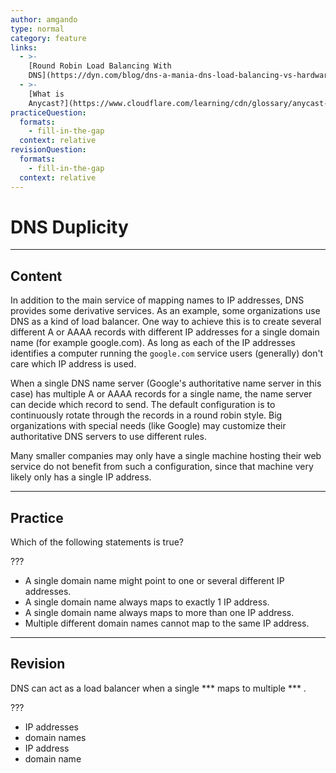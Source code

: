 ```yaml
---
author: amgando
type: normal
category: feature
links:
  - >-
    [Round Robin Load Balancing With
    DNS](https://dyn.com/blog/dns-a-mania-dns-load-balancing-vs-hardware-load-balancing/){article}
  - >-
    [What is
    Anycast?](https://www.cloudflare.com/learning/cdn/glossary/anycast-network/){article}
practiceQuestion:
  formats:
    - fill-in-the-gap
  context: relative
revisionQuestion:
  formats:
    - fill-in-the-gap
  context: relative
---
```


# DNS Duplicity


---

## Content

In addition to the main service of mapping names to IP addresses, DNS provides some derivative services. As an example, some organizations use DNS as a kind of load balancer. One way to achieve this is to create several different A or AAAA records with different IP addresses for a single domain name (for example google.com). As long as each of the IP addresses identifies a computer running the `google.com` service users (generally) don't care which IP address is used.

When a single DNS name server (Google's authoritative name server in this case) has multiple A or AAAA records for a single name, the name server can decide which record to send. The default configuration is to continuously rotate through the records in a round robin style. Big organizations with special needs (like Google) may customize their authoritative DNS servers to use different rules.

Many smaller companies may only have a single machine hosting their web service do not benefit from such a configuration, since that machine very likely only has a single IP address.


---

## Practice

Which of the following statements is true?

???

- A single domain name might point to one or several different IP addresses.
- A single domain name always maps to exactly 1 IP address.
- A single domain name always maps to more than one IP address.
- Multiple different domain names cannot map to the same IP address.


---

## Revision

DNS can act as a load balancer when a single *** maps to multiple *** .

???

- IP addresses
- domain names
- IP address
- domain name
